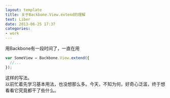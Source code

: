 ```yaml
---
layout: template
title: 关于Backbone.View.extend的理解
text: Liber
date: 2013-06-25 17:37
categories:
- work
---
```


用Backbone有一段时间了，一直在用

```javascript
var SomeView = Backbone.View.extend({
  //...
});
```

这样的写法。  
以前忙着先学习基本用法，也没想那么多。今天，不知为何，好奇心泛滥，终于想看看它究竟都干了些什么。